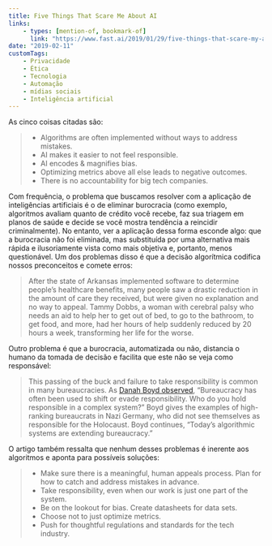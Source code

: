 ```yaml
---
title: Five Things That Scare Me About AI
links:
    - types: [mention-of, bookmark-of]
      link: "https://www.fast.ai/2019/01/29/five-things-that-scare-my-about-ai/"
date: "2019-02-11"
customTags:
    - Privacidade
    - Ética
    - Tecnologia
    - Automação
    - mídias sociais
    - Inteligência artificial
---
```


As cinco coisas citadas são:

> -   Algorithms are often implemented without ways to address mistakes.
> -   AI makes it easier to not feel responsible.
> -   AI encodes & magnifies bias.
> -   Optimizing metrics above all else leads to negative outcomes.
> -   There is no accountability for big tech companies.

Com frequência, o problema que buscamos resolver com a aplicação de inteligências artificiais é o de eliminar burocracia (como exemplo, algoritmos avaliam quanto de crédito você recebe, faz sua triagem em planos de saúde e decide se você mostra tendência a reincidir criminalmente). No entanto, ver a aplicação dessa forma esconde algo: que a burocracia não foi eliminada, mas substituída por uma alternativa mais rápida e ilusoriamente vista como mais objetiva e, portanto, menos questionável. Um dos problemas disso é que a decisão algorítmica codifica nossos preconceitos e comete erros:

> After the state of Arkansas implemented software to determine people’s healthcare benefits, many people saw a drastic reduction in the amount of care they received, but were given no explanation and no way to appeal. Tammy Dobbs, a woman with cerebral palsy who needs an aid to help her to get out of bed, to go to the bathroom, to get food, and more, had her hours of help suddenly reduced by 20 hours a week, transforming her life for the worse.

Outro problema é que a burocracia, automatizada ou não, distancia o humano da tomada de decisão e facilita que este não se veja como responsável:

> This passing of the buck and failure to take responsibility is common in many bureaucracies. As [Danah Boyd observed](https://www.youtube.com/watch?v=NTl0yyPqf3E), “Bureaucracy has often been used to shift or evade responsibility. Who do you hold responsible in a complex system?” Boyd gives the examples of high-ranking bureaucrats in Nazi Germany, who did not see themselves as responsible for the Holocaust. Boyd continues, “Today’s algorithmic systems are extending bureaucracy.”

O artigo também ressalta que nenhum desses problemas é inerente aos algoritmos e aponta para possíveis soluções:

> -   Make sure there is a meaningful, human appeals process. Plan for how to catch and address mistakes in advance.
> -   Take responsibility, even when our work is just one part of the system.
> -   Be on the lookout for bias. Create datasheets for data sets.
> -   Choose not to just optimize metrics.
> -   Push for thoughtful regulations and standards for the tech industry.
